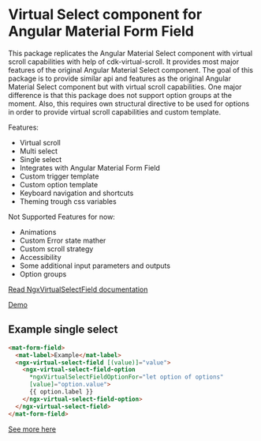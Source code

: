 # Virtual Select component for Angular Material Form Field

This package replicates the Angular Material Select component with virtual scroll capabilities with help of cdk-virtual-scroll. It provides most major features of the original Angular Material Select component. The goal of this package is to provide similar api and features as the original Angular Material Select component but with virtual scroll capabilities. One major difference is that this package does not support option groups at the moment. Also, this requires own structural directive to be used for options in order to provide virtual scroll capabilities and custom template.

Features:

- Virtual scroll
- Multi select
- Single select
- Integrates with Angular Material Form Field
- Custom trigger template
- Custom option template
- Keyboard navigation and shortcuts
- Theming trough css variables

Not Supported Features for now:

- Animations
- Custom Error state mather
- Custom scroll strategy
- Accessibility
- Some additional input parameters and outputs
- Option groups

[Read NgxVirtualSelectField documentation](./packages/ngx-virtual-select-field//README.md)

[Demo](https://stackblitz.com/edit/demo-ngx-virtual-select-field)

## Example single select

```html
<mat-form-field>
  <mat-label>Example</mat-label>
  <ngx-virtual-select-field [(value)]="value">
    <ngx-virtual-select-field-option 
      *ngxVirtualSelectFieldOptionFor="let option of options"
      [value]="option.value"> 
      {{ option.label }}
    </ngx-virtual-select-field-option>
  </ngx-virtual-select-field>
</mat-form-field>
```

[See more here](./packages/ngx-virtual-select-field//README.md)

